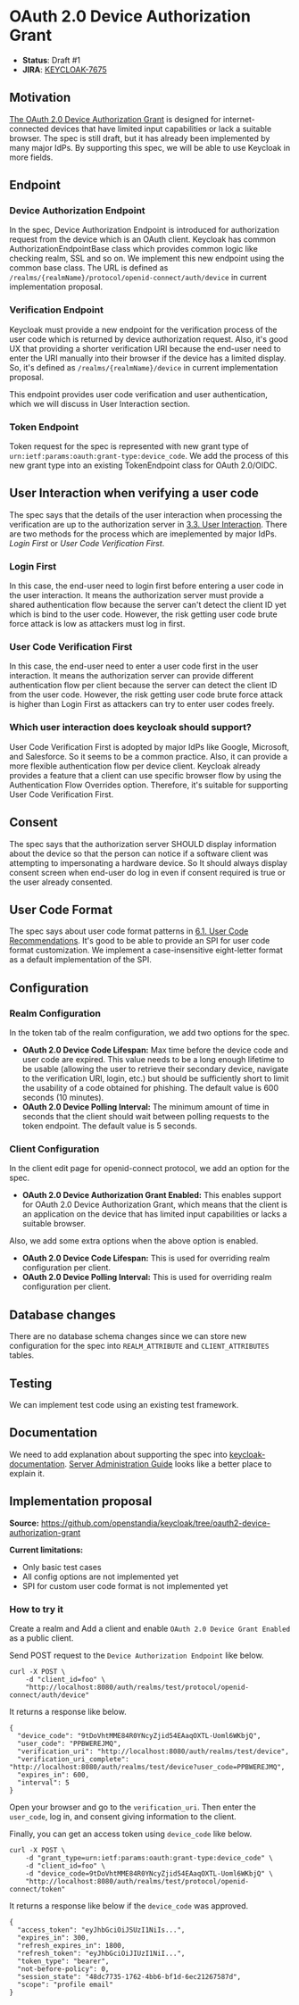 # OAuth 2.0 Device Authorization Grant

* **Status**: Draft #1
* **JIRA**: [KEYCLOAK-7675](https://issues.jboss.org/browse/KEYCLOAK-7675)


## Motivation

[The OAuth 2.0 Device Authorization Grant](https://tools.ietf.org/html/draft-ietf-oauth-device-flow-15) is designed for internet-connected devices that have limited input capabilities or lack a suitable browser. The spec is still draft, but it has already been implemented by many major IdPs. By supporting this spec, we will be able to use Keycloak in more fields.

## Endpoint

### Device Authorization Endpoint

In the spec, Device Authorization Endpoint is introduced for authorization request from the device which is an OAuth client. Keycloak has common AuthorizationEndpointBase class which provides common logic like checking realm, SSL and so on. We implement this new endpoint using the common base class. The URL is defined as `/realms/{realmName}/protocol/openid-connect/auth/device` in current implementation proposal.

### Verification Endpoint

Keycloak must provide a new endpoint for the verification process of the user code which is returned by device authorization request. Also, it's good UX that providing a shorter verification URI because the end-user need to enter the URI manually into their browser if the device has a limited display. So, it's defined as `/realms/{realmName}/device` in current implementation proposal.

This endpoint provides user code verification and user authentication, which we will discuss in User Interaction section.

### Token Endpoint

Token request for the spec is represented with new grant type of `urn:ietf:params:oauth:grant-type:device_code`. We add the process of this new grant type into an existing TokenEndpoint class for OAuth 2.0/OIDC.


## User Interaction when verifying a user code

The spec says that the details of the user interaction when processing the verification are up to the authorization server in [3.3. User Interaction](https://tools.ietf.org/html/draft-ietf-oauth-device-flow-15#section-3.3). There are two methods for the process which are imeplemented by major IdPs. *Login First* or *User Code Verification First*.

### Login First

In this case, the end-user need to login first before entering a user code in the user interaction. It means the authorization server must provide a shared authentication flow because the server can't detect the client ID yet which is bind to the user code. However, the risk getting user code brute force attack is low as attackers must log in first.

### User Code Verification First

In this case, the end-user need to enter a user code first in the user interaction. It means the authorization server can provide different authentication flow per client because the server can detect the client ID from the user code. However, the risk getting user code brute force attack is higher than Login First as attackers can try to enter user codes freely.

### Which user interaction does keycloak should support?

User Code Verification First is adopted by major IdPs like Google, Microsoft, and Salesforce. So it seems to be a common practice. Also, it can provide a more flexible authentication flow per device client. Keycloak already provides a feature that a client can use specific browser flow by using the Authentication Flow Overrides option. Therefore, it's suitable for supporting User Code Verification First.

## Consent

The spec says that the authorization server SHOULD display information about the device so that the person can notice if a software client was attempting to impersonating a hardware device. So It should always display consent screen when end-user do log in even if consent required is true or the user already consented.

## User Code Format

The spec says about user code format patterns in [6.1. User Code Recommendations](https://tools.ietf.org/html/draft-ietf-oauth-device-flow-15#section-6.1). It's good to be able to provide an SPI for user code format customization. We implement a case-insensitive eight-letter format as a default implementation of the SPI.

## Configuration

### Realm Configuration

In the token tab of the realm configuration, we add two options for the spec.

* **OAuth 2.0 Device Code Lifespan:** Max time before the device code and user code are expired. This value needs to be a long enough lifetime to be usable (allowing the user to retrieve their secondary device, navigate to the verification URI, login, etc.) but should be sufficiently short to limit the usability of a code obtained for phishing. The default value is 600 seconds (10 minutes).
* **OAuth 2.0 Device Polling Interval:** The minimum amount of time in seconds that the client should wait between polling requests to the token endpoint. The default value is 5 seconds.

### Client Configuration

In the client edit page for openid-connect protocol, we add an option for the spec.

* **OAuth 2.0 Device Authorization Grant Enabled:** This enables support for OAuth 2.0 Device Authorization Grant, which means that the client is an application on the device that has limited input capabilities or lacks a suitable browser.

Also, we add some extra options when the above option is enabled.

* **OAuth 2.0 Device Code Lifespan:** This is used for overriding realm configuration per client.
* **OAuth 2.0 Device Polling Interval:** This is used for overriding realm configuration per client.

## Database changes

There are no database schema changes since we can store new configuration for the spec into `REALM_ATTRIBUTE` and `CLIENT_ATTRIBUTES` tables.

## Testing

We can implement test code using an existing test framework.

## Documentation

We need to add explanation about supporting the spec into [keycloak-documentation](https://github.com/keycloak/keycloak-documentation). [Server Administration Guide](https://www.keycloak.org/docs/latest/server_admin/index.html) looks like a better place to explain it.

## Implementation proposal

**Source:** https://github.com/openstandia/keycloak/tree/oauth2-device-authorization-grant

**Current limitations:**
- Only basic test cases
- All config options are not implemented yet
- SPI for custom user code format is not implemented yet

### How to try it

Create a realm and Add a client and enable `OAuth 2.0 Device Grant Enabled` as a public client.

Send POST request to the `Device Authorization Endpoint` like below. 

```
curl -X POST \
    -d "client_id=foo" \
    "http://localhost:8080/auth/realms/test/protocol/openid-connect/auth/device"
```

It returns a response like below.

```
{
  "device_code": "9tDoVhtMME84R0YNcyZjid54EAaqOXTL-Uoml6WKbjQ",
  "user_code": "PPBWEREJMQ",
  "verification_uri": "http://localhost:8080/auth/realms/test/device",
  "verification_uri_complete": "http://localhost:8080/auth/realms/test/device?user_code=PPBWEREJMQ",
  "expires_in": 600,
  "interval": 5
}
```

Open your browser and go to the `verification_uri`. Then enter the `user_code`, log in, and consent giving information to the client.

Finally, you can get an access token using `device_code` like below.

```
curl -X POST \
    -d "grant_type=urn:ietf:params:oauth:grant-type:device_code" \
    -d "client_id=foo" \
    -d "device_code=9tDoVhtMME84R0YNcyZjid54EAaqOXTL-Uoml6WKbjQ" \
    "http://localhost:8080/auth/realms/test/protocol/openid-connect/token"
```

It returns a response like below if the `device_code` was approved.

```
{
  "access_token": "eyJhbGciOiJSUzI1NiIs...",
  "expires_in": 300,
  "refresh_expires_in": 1800,
  "refresh_token": "eyJhbGciOiJIUzI1NiI...",
  "token_type": "bearer",
  "not-before-policy": 0,
  "session_state": "48dc7735-1762-4bb6-bf1d-6ec21267587d",
  "scope": "profile email"
}
```
